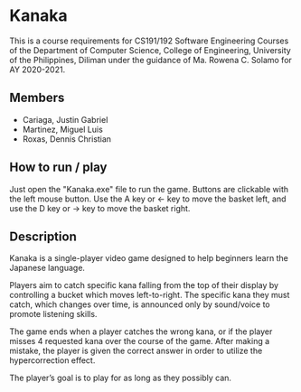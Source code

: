 # Kanaka

This is a course requirements for CS191/192 Software Engineering Courses of the Department of Computer Science, College of Engineering, University of the Philippines, Diliman under the guidance of Ma. Rowena C. Solamo for AY 2020-2021.

## Members
- Cariaga, Justin Gabriel
- Martinez, Miguel Luis
- Roxas, Dennis Christian

## How to run / play
Just open the "Kanaka.exe" file to run the game. Buttons are clickable with the left mouse button. Use the A key or ← key to move the basket left, and use the D key or → key to move the basket right.

## Description
Kanaka is a single-player video game designed to help beginners learn the Japanese language. 

Players aim to catch specific kana falling from the top of their display by controlling a bucket which moves left-to-right. The specific kana they must catch, which changes over time, is announced only by sound/voice to promote listening skills.
 
The game ends when a player catches the wrong kana, or if the player misses 4 requested kana over the course of the game. After making a mistake, the player is given the correct answer in order to utilize the hypercorrection effect.

The player’s goal is to play for as long as they possibly can.